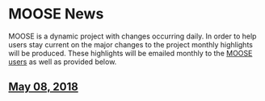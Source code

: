 # MOOSE News

MOOSE is a dynamic project with changes occurring daily. In order to help users stay current on the
major changes to the project monthly highlights will be produced. These highlights will be emailed
monthly to the [MOOSE users](contact_us.md) as well as provided below.

## [May 08, 2018](2018_05_08.md)
